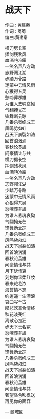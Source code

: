 # 战天下

作曲 : 黄建秦  
作词 : 蔺蔺  
编曲:黄建秦  

横刀劈长空  
挥剑残秋风  
血洒艳冷霜  
一笑名声八方动  
志野闯江湖  
步踏万骨路  
迷蒙中无情风雨  
心狠得东吴  
愁啼葬群雄  
为谁人悲魂哀恸  
气翻掩光芒  
锋舞断云踪  
几番杀戮终成王  
凤鸣势如虹  
战天下崩裂如涛  
回首浪汹涌  
春秋论英雄  
问豪情谁与共  
横刀劈长空  
挥剑残秋风  
血洒艳冷霜  
一笑名声八方动  
志野闯江湖  
步踏万骨路  
迷蒙中无情风雨  
心狠得东吴  
愁啼葬群雄  
为谁人悲魂哀恸  
气翻掩光芒  
锋舞断云踪  
几番杀戮终成王  
凤鸣势如虹  
战天下崩裂如涛  
回首浪汹涌  
春秋论英雄  
问豪情谁与共  
月下诉情衷  
刻划你温柔红妆  
春来艳花浓  
海誓情不忘  
约逍遥一生漂浪  
哀曲写千古  
叹悲欢离合情终  
秋花淡残红  
离散心痴狂  
步天下无名冢  
愁啼葬群雄  
为谁人悲魂哀恸  
气翻掩光芒  
锋舞断云踪  
几番杀戮终成王  
凤鸣势如虹  
战天下崩裂如涛  
回首浪汹涌  
春秋论英雄  
问豪情谁与共  
奢望昏色吹枫送  
再见你的面容  

-- 鳍城区
